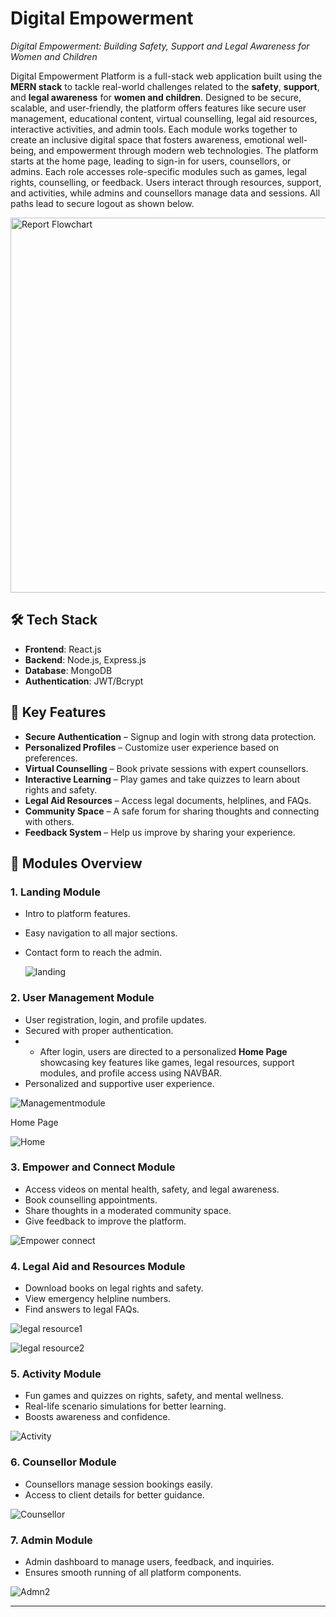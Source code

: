 # Digital Empowerment 
*Digital Empowerment: Building Safety, Support and Legal Awareness for Women and Children* 

Digital Empowerment Platform is a full-stack web application built using the **MERN stack** to tackle real-world challenges related to the **safety**, **support**, and **legal awareness** for **women and children**. Designed to be secure, scalable, and user-friendly, the platform offers features like secure user management, educational content, virtual counselling, legal aid resources, interactive activities, and admin tools. Each module works together to create an inclusive digital space that fosters awareness, emotional well-being, and empowerment through modern web technologies.
The platform starts at the home page, leading to sign-in for users, counsellors, or admins. Each role accesses role-specific modules such as games, legal rights, counselling, or feedback. Users interact through resources, support, and activities, while admins and counsellors manage data and sessions. All paths lead to secure logout as shown below.
<p align="left">
  <img src="https://github.com/user-attachments/assets/8d1f4bd9-5ffd-442b-b315-40506818ba02" alt="Report Flowchart" width="600"/>
</p>


## 🛠️ Tech Stack

- **Frontend**: React.js
- **Backend**: Node.js, Express.js
- **Database**: MongoDB
- **Authentication**: JWT/Bcrypt

## 🌟 Key Features

- **Secure Authentication** – Signup and login with strong data protection.
- **Personalized Profiles** – Customize user experience based on preferences.
- **Virtual Counselling** – Book private sessions with expert counsellors.
- **Interactive Learning** – Play games and take quizzes to learn about rights and safety.
- **Legal Aid Resources** – Access legal documents, helplines, and FAQs.
- **Community Space** – A safe forum for sharing thoughts and connecting with others.
- **Feedback System** – Help us improve by sharing your experience.

## 🧩 Modules Overview

### 1. Landing Module
- Intro to platform features.
- Easy navigation to all major sections.
- Contact form to reach the admin.
  
  ![landing](https://github.com/user-attachments/assets/5260ddd9-2e2c-4b76-91d6-f4632295405b)


### 2. User Management Module
- User registration, login, and profile updates.
- Secured with proper authentication.
- - After login, users are directed to a personalized **Home Page** showcasing key features like games, legal resources, support modules, and profile access using NAVBAR.
- Personalized and supportive user experience.
  
![Managementmodule](https://github.com/user-attachments/assets/330c1692-5bb4-4232-bc97-3e98c2b715a6)

Home Page

![Home](https://github.com/user-attachments/assets/00554b41-3257-4407-bea1-edf42ea00ac1)


### 3. Empower and Connect Module
- Access videos on mental health, safety, and legal awareness.
- Book counselling appointments.
- Share thoughts in a moderated community space.
- Give feedback to improve the platform.
  
![Empower connect](https://github.com/user-attachments/assets/a53164dd-89b6-421c-bfb6-753116270afd)


### 4. Legal Aid and Resources Module
- Download books on legal rights and safety.
- View emergency helpline numbers.
- Find answers to legal FAQs.
  
![legal resource1](https://github.com/user-attachments/assets/c4260408-bf73-4e2f-b858-26fe94178afd)

![legal resource2](https://github.com/user-attachments/assets/e609fdf1-4f95-46b8-bf75-cf37cada3040)


### 5. Activity Module
- Fun games and quizzes on rights, safety, and mental wellness.
- Real-life scenario simulations for better learning.
- Boosts awareness and confidence.
  
![Activity](https://github.com/user-attachments/assets/892c7d88-1578-473b-a55d-3e3d4cda12ae)


### 6. Counsellor Module
- Counsellors manage session bookings easily.
- Access to client details for better guidance.

![Counsellor](https://github.com/user-attachments/assets/3fc2a7c0-1efa-44d8-a77f-4c06c77b1253)

### 7. Admin Module
- Admin dashboard to manage users, feedback, and inquiries.
- Ensures smooth running of all platform components.

![Admn2](https://github.com/user-attachments/assets/c4217ad2-7174-411f-876f-65bed6ad21d2)

---
